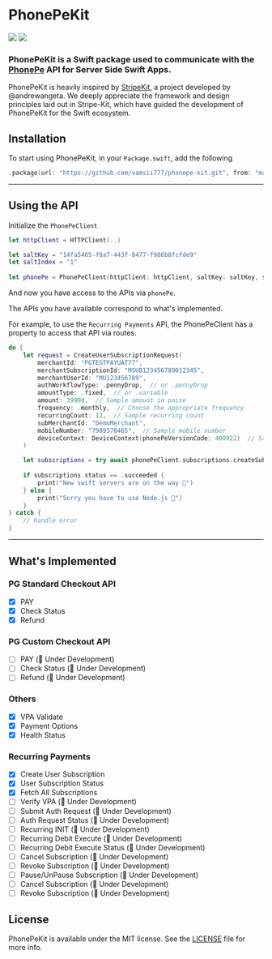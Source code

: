 # PhonePeKit

![](https://img.shields.io/badge/Swift-5.9-lightgrey.svg?style=svg)
![](https://img.shields.io/badge/SwiftNio-2-lightgrey.svg?style=svg)

### PhonePeKit is a Swift package used to communicate with the [PhonePe](https://phonepe.com) API for Server Side Swift Apps.

PhonePeKit is heavily inspired by [StripeKit](https://github.com/vapor-community/stripe-kit/), a project developed by @andrewangeta. We deeply appreciate the framework and design principles laid out in Stripe-Kit, which have guided the development of PhonePeKit for the Swift ecosystem.

## Installation

To start using PhonePeKit, in your `Package.swift`, add the following

```swift
.package(url: "https://github.com/vamsii777/phonepe-kit.git", from: "main")
```

---

## Using the API

Initialize the `PhonePeClient`

```swift
let httpClient = HTTPClient(..)

let saltKey = "14fa5465-f8a7-443f-8477-f986b8fcfde9"
let saltIndex = "1"
   
let phonePe = PhonePeClient(httpClient: httpClient, saltKey: saltKey, saltIndex: saltIndex, environment: .sandbox)
```

And now you have access to the APIs via `phonePe`.

The APIs you have available correspond to what's implemented.

For example, to use the `Recurring Payments` API, the PhonePeClient has a property to access that API via routes.

```swift
do {
    let request = CreateUserSubscriptionRequest(
        merchantId: "PGTESTPAYUAT77",
        merchantSubscriptionId: "MSUB123456789012345",
        merchantUserId: "MU123456789",
        authWorkflowType: .pennyDrop,  // or .pennyDrop
        amountType: .fixed,  // or .variable
        amount: 39900,  // Sample amount in paise
        frequency: .monthly,  // Choose the appropriate frequency
        recurringCount: 12,  // Sample recurring count
        subMerchantId: "DemoMerchant",
        mobileNumber: "7989378465",  // Sample mobile number
        deviceContext: DeviceContext(phonePeVersionCode: 400922)  // Sample device context
    )

    let subscriptions = try await phonePeClient.subscriptions.createSubscription(request: request)
    
    if subscriptions.status == .succeeded {
        print("New swift servers are on the way 🚀")
    } else {
        print("Sorry you have to use Node.js 🤢")
    }
} catch {
    // Handle error
}
```

---

## What's Implemented

### PG Standard Checkout API

- [x] PAY 
- [x] Check Status 
- [x] Refund

### PG Custom Checkout API

- [ ] PAY (🚧 Under Development)
- [ ] Check Status (🚧 Under Development)
- [ ] Refund (🚧 Under Development)

### Others

- [x] VPA Validate
- [x] Payment Options
- [x] Health Status

### Recurring Payments

- [x] Create User Subscription
- [x] User Subscription Status
- [x] Fetch All Subscriptions
- [ ] Verify VPA (🚧 Under Development)
- [ ] Submit Auth Request (🚧 Under Development)
- [ ] Auth Request Status (🚧 Under Development)
- [ ] Recurring INIT (🚧 Under Development)
- [ ] Recurring Debit Execute (🚧 Under Development)
- [ ] Recurring Debit Execute Status (🚧 Under Development)
- [ ] Cancel Subscription (🚧 Under Development)
- [ ] Revoke Subscription (🚧 Under Development)
- [ ] Pause/UnPause Subscription (🚧 Under Development)
- [ ] Cancel Subscription (🚧 Under Development)
- [ ] Revoke Subscription (🚧 Under Development)

## License
PhonePeKit is available under the MIT license. See the [LICENSE](LICENSE) file for more info.
